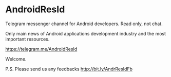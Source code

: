 # AndroidResId

Telegram messenger channel for Android developers. Read only, not chat.

Only main news of Android applications development industry and the most important resources.

https://telegram.me/AndroidResId

Welcome.

P.S. Please send us any feedbacks http://bit.ly/AndrResIdFb
